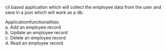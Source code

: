 cli based application which will collect the employee data from the user and save in a json which will work as a db. 
 
 Applicatiomfunctionalities: <br />
 a. Add an employee record <br />
 b. Update an employee record <br />
 c. Delete an employee record <br />
 d. Read an employee record

